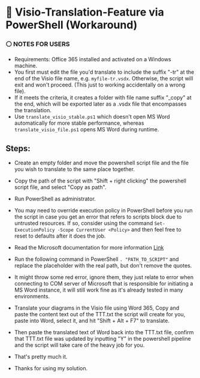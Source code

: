 # 🔷 Visio-Translation-Feature via PowerShell (Workaround)

### ⚪ NOTES FOR USERS

- Requirements: Office 365 installed and activated on a Windows machine.
- You first must edit the file you'd translate to include the suffix "-tr" at the end of the Visio file name, e.g. `myfile-tr.vsdx`. Otherwise, the script will exit and won't proceed. (This just to working accidentally on a wrong file).
- If it meets the criteria, it creates a folder with file name suffix "_copy" at the end, which will be exported later as a .vsdx file that encompasses the translation.
- Use `translate_visio_stable.ps1` which doesn't open MS Word automatically for more stable performance, whereas `translate_visio_file.ps1` opens MS Word during runtime.

## Steps:

- Create an empty folder and move the powershell script file and the file you wish to translate to the same place together.
- Copy the path of the script with "Shift + right clicking" the powershell script file, and select "Copy as path".
- Run PowerShell as administrator.
- You may need to override execution policy in PowerShell before you run the script in case you get an error that refers to scripts block due to untrusted resources. If so, consider using the command `Set-ExecutionPolicy -Scope CurrentUser <Policy>` and then feel free to reset to defaults after it does the job.
- Read the Microsoft documentation for more information [Link](https://learn.microsoft.com/en-us/powershell/module/microsoft.powershell.security/set-executionpolicy?view=powershell-7.4)

  
- Run the following command in PowerShell `. "PATH_TO_SCRIPT"` and replace the placeholder with the real path, but don't remove the quotes.
- It might throw some red error, ignore them, they just relate to error when connecting to COM server of Microsoft that is responsible for initiating a MS Word instance, it will still work fine as it's already tested in many environments.

- Translate your diagrams in the Visio file using Word 365, Copy and paste the content text out of the TTT.txt the script will create for you, paste into Word, select it, and hit "Shift + Alt + F7" to translate.
- Then paste the translated text of Word back into the TTT.txt file, confirm that TTT.txt file was updated by inputting "Y" in the powershell pipeline and the script will take care of the heavy job for you.

- That's pretty much it.
- Thanks for using my solution.
